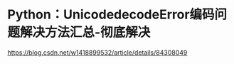 # Python：UnicodedecodeError编码问题解决方法汇总-彻底解决

https://blog.csdn.net/w1418899532/article/details/84308049